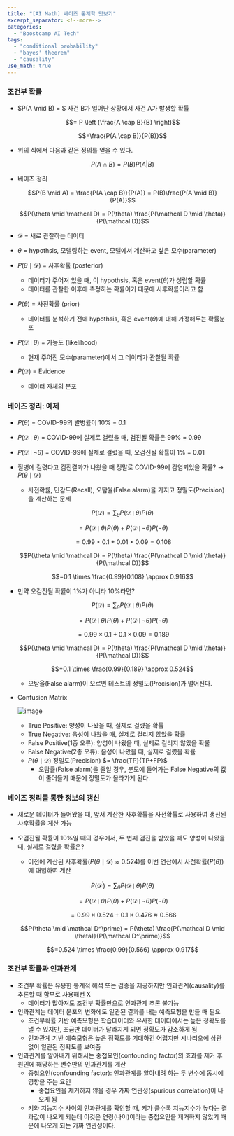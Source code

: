```yaml
---
title: "[AI Math] 베이즈 통계학 맛보기"
excerpt_separator: <!--more-->
categories:
  - "Boostcamp AI Tech"
tags:
  - "conditional probability"
  - "bayes' theorem"
  - "causality"
use_math: true
---
```


### 조건부 확률
- $P(A \mid B) = $ 사건 B가 일어난 상황에서 사건 A가 발생할 확률  
    
    $$= P \left (\frac{A \cap B}{B} \right)$$  
    
    $$=\frac{P(A \cap B)}{P(B)}$$

- 위의 식에서 다음과 같은 정의를 얻을 수 있다.  
    
    $$P(A \cap B) = P(B)P(A|B)$$  

- 베이즈 정리  
    
    $$P(B \mid A) = \frac{P(A \cap B)}{P(A)} = P(B)\frac{P(A \mid B)}{P(A)}$$
    
    $$P(\theta \mid \mathcal D) = P(\theta) \frac{P(\mathcal D \mid \theta)}{P(\mathcal D)}$$

- $\mathcal D$ = 새로 관찰하는 데이터
- $\theta$ = hypothsis, 모델링하는 event, 모델에서 계산하고 싶은 모수(parameter)
- $P(\theta \mid \mathcal D)$ = 사후확률 (posterior)
    - 데이터가 주어져 있을 때, 이 hypothsis, 혹은 event($\theta$)가 성립할 확률
    - 데이터를 관찰한 이후에 측정하는 확률이기 때문에 사후확률이라고 함
- $P(\theta)$ = 사전확률 (prior)
    - 데이터를 분석하기 전에 hypothsis, 혹은 event($\theta$)에 대해 가정해두는 확률분포
- $P(\mathcal D \mid \theta)$ = 가능도 (likelihood)
    - 현재 주어진 모수(parameter)에서 그 데이터가 관찰될 확률
- $P(\mathcal D)$ = Evidence
    - 데이터 자체의 분포
    
### 베이즈 정리: 예제
- $P(\theta)$ = COVID-99의 발병률이 10% = 0.1
- $P(\mathcal D \mid \theta)$ = COVID-99에 실제로 걸렸을 때, 검진될 확률은 99% = 0.99
- $P(\mathcal D \mid \neg\theta)$ = COVID-99에 실제로 걸렸을 때, 오검진될 확률이 1% = 0.01
- 질병에 걸렸다고 검진결과가 나왔을 때 정말로 COVID-99에 감염되었을 확률? $\rightarrow$ $P(\theta \mid \mathcal D)$
    - 사전확률, 민감도(Recall), 오탐율(False alarm)을 가지고 정밀도(Precision)을 계산하는 문제

    $$P(\mathcal D) = \sum_\theta P(\mathcal D \mid \theta)P(\theta)$$

    $$= P(\mathcal D \mid \theta)P(\theta) + P(\mathcal D \mid \neg\theta)P(\neg\theta)$$
    
    $$= 0.99 \times 0.1 + 0.01 \times 0.09 = 0.108$$
    
    $$P(\theta \mid \mathcal D) = P(\theta) \frac{P(\mathcal D \mid \theta)}{P(\mathcal D)}$$
    
    $$=0.1 \times \frac{0.99}{0.108} \approx 0.916$$
    
- 만약 오검진될 확률이 1%가 아니라 10%라면?

    $$P(\mathcal D) = \sum_\theta P(\mathcal D \mid \theta)P(\theta)$$

    $$= P(\mathcal D \mid \theta)P(\theta) + P(\mathcal D \mid \neg\theta)P(\neg\theta)$$
    
    $$= 0.99 \times 0.1 + 0.1 \times 0.09 = 0.189$$
    
    $$P(\theta \mid \mathcal D) = P(\theta) \frac{P(\mathcal D \mid \theta)}{P(\mathcal D)}$$
    
    $$=0.1 \times \frac{0.99}{0.189} \approx 0.524$$
    
    - 오탐율(False alarm)이 오르면 테스트의 정밀도(Precision)가 떨어진다.

- Confusion Matrix

    ![image](https://user-images.githubusercontent.com/59808674/196392799-36307e0c-5d4c-49b9-91b8-786877bd1b90.png)  

    - True Positive: 양성이 나왔을 때, 실제로 걸렸을 확률
    - True Negative: 음성이 나왔을 때, 실제로 걸리지 않았을 확률
    - False Positive(1종 오류): 양성이 나왔을 때, 실제로 걸리지 않았을 확률
    - False Negative(2종 오류): 음성이 나왔을 때, 실제로 걸렸을 확률
    - $P(\theta \mid \mathcal D)$ 정밀도(Precision) $= \frac{TP}{TP+FP}$
        - 오탐률(False alarm)을 줄일 경우, 분모에 들어가는 False Negative의 값이 줄어들기 때문에 정밀도가 올라가게 된다.

### 베이즈 정리를 통한 정보의 갱신
- 새로운 데이터가 들어왔을 때, 앞서 계산한 사후확률을 사전확률로 사용하여 갱신된 사후확률을 계산 가능
- 오검진될 확률이 10%일 때의 경우에서, 두 번째 검진을 받았을 때도 양성이 나왔을 때, 실제로 걸렸을 확률은?
    - 이전에 계산된 사후확률($P(\theta \mid \mathcal D) \approx 0.524$)를 이번 연산에서 사전확률($P(\theta)$)에 대입하여 계산

    $$P(\mathcal D^\prime) = \sum_\theta P(\mathcal D \mid \theta)P(\theta)$$

    $$= P(\mathcal D \mid \theta)P(\theta) + P(\mathcal D \mid \neg\theta)P(\neg\theta)$$
    
    $$= 0.99 \times 0.524 + 0.1 \times 0.476 \approx 0.566$$
    
    $$P(\theta \mid \mathcal D^\prime) = P(\theta) \frac{P(\mathcal D \mid \theta)}{P(\mathcal D^\prime)}$$
    
    $$=0.524 \times \frac{0.99}{0.566} \approx 0.917$$

### 조건부 확률과 인과관계
- 조건부 확률은 유용한 통계적 해석 또는 검증을 제공하지만 인과관계(causality)를 추론할 때 함부로 사용해선 X
    - 데이터가 많아져도 조건부 확률만으로 인과관계 추론 불가능
- 인과관계는 데이터 분포의 변화에도 일관된 결과를 내는 예측모형을 만들 때 필요
    - 조건부확률 기반 예측모형은 학습데이터와 유사한 데이터에서는 높은 정확도를 낼 수 있지만, 조금만 데이터가 달라지게 되면 정확도가 감소하게 됨
    - 인과관계 기반 예측모형은 높은 정확도를 기대하긴 어렵지만 시나리오에 상관없이 일관된 정확도를 보여줌 
- 인과관계를 알아내기 위해서는 중첩요인(confounding factor)의 효과를 제거 후 원인에 해당하는 변수만의 인과관계를 계산
    - 중첩요인(confounding factor): 인과관계를 알아내려 하는 두 변수에 동시에 영향을 주는 요인
        - 중첩요인을 제거하지 않을 경우 가짜 연관성(spurious correlation)이 나오게 됨
    - 키와 지능지수 사이의 인과관계를 확인할 때, 키가 클수록 지능지수가 높다는 결과값이 나오게 되는데 이것은 연령(나이)이라는 중첩요인을 제거하지 않았기 때문에 나오게 되는 가짜 연관성이다.